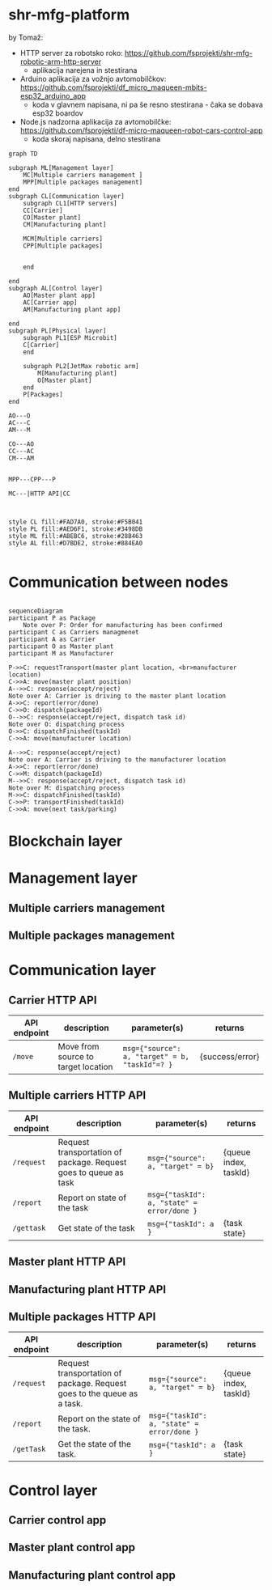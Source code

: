 # shr-mfg-platform


by Tomaž:
* HTTP server za robotsko roko: https://github.com/fsprojekti/shr-mfg-robotic-arm-http-server
	* aplikacija narejena in stestirana
* Arduino aplikacija za vožnjo avtomobilčkov: https://github.com/fsprojekti/df_micro_maqueen-mbits-esp32_arduino_app
	* koda v glavnem napisana, ni pa še resno stestirana - čaka se dobava esp32 boardov
* Node.js nadzorna aplikacija za avtomobilčke: https://github.com/fsprojekti/df-micro-maqueen-robot-cars-control-app
	* koda skoraj napisana, delno stestirana
	
```mermaid
graph TD

subgraph ML[Management layer]
    MC[Multiple carriers management ]
    MPP[Multiple packages management]
end
subgraph CL[Communication layer]
    subgraph CL1[HTTP servers]
    CC[Carrier]
    CO[Master plant]
    CM[Manufacturing plant]

    MCM[Multiple carriers]
    CPP[Multiple packages]


    end
    
end
subgraph AL[Control layer]
    AO[Master plant app]
    AC[Carrier app]
    AM[Manufacturing plant app]
   
end
subgraph PL[Physical layer]
    subgraph PL1[ESP Microbit]
    C[Carrier]
    end
   
    subgraph PL2[JetMax robotic arm]
        M[Manufacturing plant]
        O[Master plant]
    end
    P[Packages]
end

AO---O
AC---C
AM---M

CO---AO
CC---AC
CM---AM


MPP---CPP---P

MC---|HTTP API|CC



style CL fill:#FAD7A0, stroke:#F5B041
style PL fill:#AED6F1, stroke:#3498DB
style ML fill:#ABEBC6, stroke:#28B463
style AL fill:#D7BDE2, stroke:#884EA0


```

# Communication between nodes

```mermaid

sequenceDiagram
participant P as Package
    Note over P: Order for manufacturing has been confirmed
participant C as Carriers managmenet
participant A as Carrier
participant O as Master plant 
participant M as Manufacturer 

P->>C: requestTransport(master plant location, <br>manufacturer location)
C->>A: move(master plant position)
A-->>C: response(accept/reject)
Note over A: Carrier is driving to the master plant location
A->>C: report(error/done)
C->>O: dispatch(packageId)
O-->>C: response(accept/reject, dispatch task id)
Note over O: dispatching process
O->>C: dispatchFinished(taskId)
C->>A: move(manufacturer location)

A-->>C: response(accept/reject)
Note over A: Carrier is driving to the manufacturer location
A->>C: report(error/done)
C->>M: dispatch(packageId)
M-->>C: response(accept/reject, dispatch task id)
Note over M: dispatching process
M->>C: dispatchFinished(taskId)
C->>P: transportFinished(taskId)
C->>A: move(next task/parking)

```

# Blockchain layer

# Management layer
## Multiple carriers management
## Multiple packages management

# Communication layer

## Carrier HTTP API

| API endpoint | description | parameter(s) | returns |
| ------------ | ----------- | ------------ | ------- |
| <code>/move</code> | Move from source to target location | <code>msg={"source": a, "target" = b, "taskId"=? }</code> |{success/error}|


## Multiple carriers HTTP API

| API endpoint | description | parameter(s) | returns |
| ------------ | ----------- | ------------ | ------- |
| <code>/request</code> | Request transportation of package. Request goes to queue as task | <code>msg={"source": a, "target" = b}</code> |{queue index, taskId}|
| <code>/report</code> | Report on state of the task | <code>msg={"taskId": a, "state" = error/done }</code> ||
| <code>/gettask</code> | Get state of the task | <code>msg={"taskId": a }</code> |{task state}|


## Master plant HTTP API
## Manufacturing plant HTTP API
## Multiple packages HTTP API

| API endpoint | description | parameter(s) | returns |
| ------------ | ----------- | ------------ | ------- |
| <code>/request</code> | Request transportation of package. Request goes to the queue as a task. | <code>msg={"source": a, "target" = b}</code> |{queue index, taskId}|
| <code>/report</code> | Report on the state of the task. | <code>msg={"taskId": a, "state" = error/done }</code> ||
| <code>/getTask</code> | Get the state of the task. | <code>msg={"taskId": a }</code> |{task state}|

# Control layer
## Carrier control app
## Master plant control app
## Manufacturing plant control app


